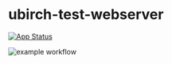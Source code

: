 # ubirch-test-webserver

[![App Status](https://ci.dev.ubirch.com/api/badge?name=ubirch-test-webserver&revision=true)](https://ci.dev.ubirch.com/applications/ubirch-test-webserver)

![example workflow](https://github.com/behoof4mind/ubirch-test-webserver/actions/workflows/build.yml/badge.svg)


